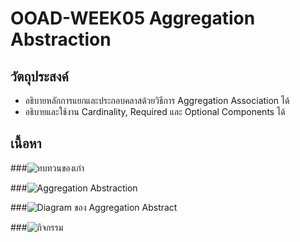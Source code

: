 # OOAD-WEEK05 Aggregation Abstraction

## วัตถุประสงค์
* อธิบายหลักการแยกและประกอบคลาสด้วยวิธีการ Aggregation Association ได้
* อธิบายและใช้งาน Cardinality, Required และ Optional Components ได้

## เนื้อหา
###![ทบทวนของเก่า](https://github.com/OOAD-2559/OOAD-WEEK05/wiki/%E0%B8%97%E0%B8%9A%E0%B8%97%E0%B8%A7%E0%B8%99%E0%B8%82%E0%B8%AD%E0%B8%87%E0%B9%80%E0%B8%81%E0%B9%88%E0%B8%B2)

###![Aggregation Abstraction](https://github.com/OOAD-2559/OOAD-WEEK05/wiki/Aggregation-Abstraction)


###![Diagram ของ Aggregation Abstract](https://github.com/OOAD-2559/OOAD-WEEK05/wiki/Diagram-%E0%B8%82%E0%B8%AD%E0%B8%87-Aggregation-Abstract)

###![กิจกรรม](https://github.com/OOAD-2559/OOAD-WEEK05/wiki/%E0%B8%81%E0%B8%B4%E0%B8%88%E0%B8%81%E0%B8%A3%E0%B8%A3%E0%B8%A1t)

